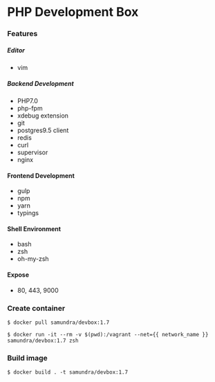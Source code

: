 # PHP Development Box

### Features

##### Editor
- vim

##### Backend Development
- PHP7.0
- php-fpm
- xdebug extension
- git
- postgres9.5 client
- redis
- curl
- supervisor
- nginx

#### Frontend Development
- gulp
- npm
- yarn
- typings

#### Shell Environment
- bash
- zsh
- oh-my-zsh

#### Expose
- 80, 443, 9000

### Create container

    $ docker pull samundra/devbox:1.7

    $ docker run -it --rm -v $(pwd):/vagrant --net={{ network_name }} samundra/devbox:1.7 zsh

### Build image

    $ docker build . -t samundra/devbox:1.7

